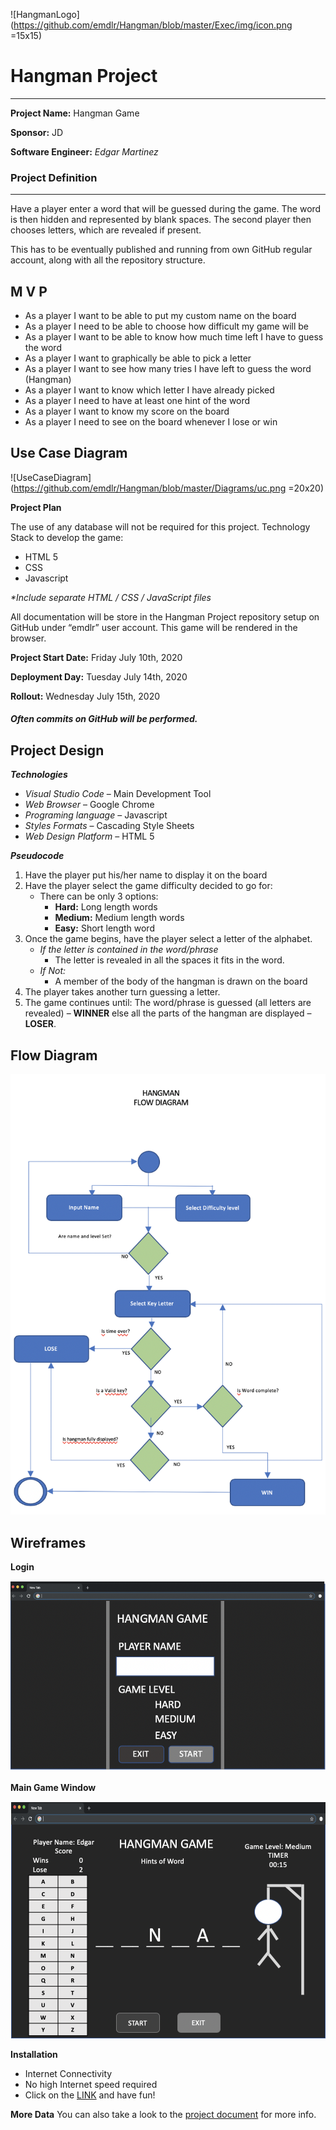 ![HangmanLogo](https://github.com/emdlr/Hangman/blob/master/Exec/img/icon.png =15x15)
# Hangman Project
---
**Project Name:** Hangman Game

**Sponsor:** JD

**Software Engineer:** _Edgar Martinez_

### Project Definition
---

Have a player enter a word that will be guessed during the game. The word is then hidden and represented by blank spaces. The second player then chooses letters, which are revealed if present.

This has to be eventually published and running from own GitHub regular account, along with all the repository structure.

**M V P**
---

- As a player I want to be able to put my custom name on the board
- As a player I need to be able to choose how difficult my game will be
- As a player I want to be able to know how much time left I have to guess the word
- As a player I want to graphically be able to pick a letter
- As a player I want to see how many tries I have left to guess the word (Hangman)
- As a player I want to know which letter I have already picked
- As a player I need to have at least one hint of the word
- As a player I want to know my score on the board
- As a player I need to see on the board whenever I lose or win

**Use Case Diagram**
---

![UseCaseDiagram](https://github.com/emdlr/Hangman/blob/master/Diagrams/uc.png =20x20)

**Project Plan**

The use of any database will not be required for this project.
Technology Stack to develop the game:
- HTML 5
- CSS
- Javascript

 _*Include separate HTML / CSS / JavaScript files_

All documentation will be store in the Hangman Project repository setup on GitHub under “emdlr” user account. This game will be rendered in the browser.

**Project Start Date:** Friday July 10th, 2020

**Deployment Day:** Tuesday July 14th, 2020

**Rollout:** Wednesday July 15th, 2020

##### Often commits on GitHub will be performed.

**Project Design**
---

**_Technologies_**
- *Visual Studio Code* – Main Development Tool
- *Web Browser* – Google Chrome
- *Programing language* – Javascript
- *Styles Formats* – Cascading Style Sheets
- *Web Design Platform* – HTML 5


**_Pseudocode_**

1. Have the player put his/her name to display it on the board
2. Have the player select the game difficulty decided to go for:
    - There can be only 3 options:
        - **Hard:** Long length words
        - **Medium:** Medium length words
        - **Easy:** Short length word
3. Once the game begins, have the player select a letter of the alphabet.    
    - *If the letter is contained in the word/phrase*
        - The letter is revealed in all the spaces it fits in the word.
    - *If Not:*
        - A member of the body of the hangman is drawn on the board
4. The player takes another turn guessing a letter. 
5. The game continues until:
The word/phrase is guessed (all letters are revealed) – **WINNER** else
all the parts of the hangman are displayed – **LOSER**.

**Flow Diagram**
---

![FlowDiagram](https://github.com/emdlr/Hangman/blob/master/Diagrams/flowdiagram.png)

**Wireframes**
---
**Login**

![Wireframe1](https://github.com/emdlr/Hangman/blob/master/Diagrams/wf1.png)

**Main Game Window**

![Wireframe1](https://github.com/emdlr/Hangman/blob/master/Diagrams/wf2.png)

**Installation**

- Internet Connectivity
- No high Internet speed required
- Click on the [LINK](https://emdlr.github.io/Hangman/) and have fun!

**More Data**
You can also take a look to the [project document](https://github.com/emdlr/Hangman/blob/master/Docs/Charter%20Hangman%20Game.docx) for more info.